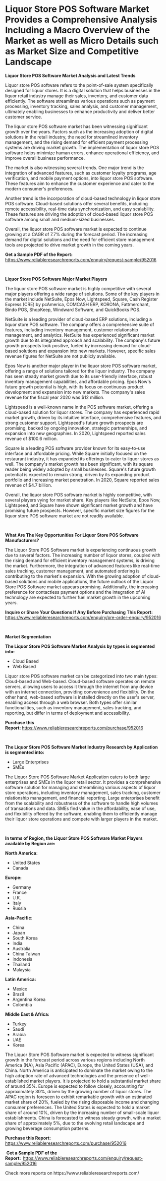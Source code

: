 <p><h1>Liquor Store POS Software Market Provides a Comprehensive Analysis Including a Macro Overview of the Market as well as Micro Details such as Market Size and Competitive Landscape</h1></p><p><strong>Liquor Store POS Software Market Analysis and Latest Trends</strong></p>
<p><p>Liquor store POS software refers to the point-of-sale system specifically designed for liquor stores. It is a digital solution that helps businesses in the liquor retail industry manage their sales, inventory, and customer data efficiently. The software streamlines various operations such as payment processing, inventory tracking, sales analysis, and customer management, ultimately enabling businesses to enhance productivity and deliver better customer service.</p><p>The liquor store POS software market has been witnessing significant growth over the years. Factors such as the increasing adoption of digital solutions in the retail industry, the need for streamlined inventory management, and the rising demand for efficient payment processing systems are driving market growth. The implementation of liquor store POS software helps minimize human errors, enhance operational efficiency, and improve overall business performance.</p><p>The market is also witnessing several trends. One major trend is the integration of advanced features, such as customer loyalty programs, age verification, and mobile payment options, into liquor store POS software. These features aim to enhance the customer experience and cater to the modern consumer's preferences.</p><p>Another trend is the incorporation of cloud-based technology in liquor store POS software. Cloud-based solutions offer several benefits, including remote accessibility, real-time data synchronization, and easy scalability. These features are driving the adoption of cloud-based liquor store POS software among small and medium-sized businesses.</p><p>Overall, the liquor store POS software market is expected to continue growing at a CAGR of 7.7% during the forecast period. The increasing demand for digital solutions and the need for efficient store management tools are projected to drive market growth in the coming years.</p></p>
<p><strong>Get a Sample PDF of the Report:&nbsp;</strong> <a href="https://www.reliableresearchreports.com/enquiry/request-sample/952016">https://www.reliableresearchreports.com/enquiry/request-sample/952016</a></p>
<p>&nbsp;</p>
<p><strong>Liquor Store POS Software Major Market Players</strong></p>
<p><p>The liquor store POS software market is highly competitive with several major players offering a wide range of solutions. Some of the key players in the market include NetSuite, Epos Now, Lightspeed, Square, Cash Register Express (CRE) by pcAmerica, COMCASH ERP, KORONA, Fattmerchant, Bindo POS, ShopKeep, Windward Software, and QuickBooks POS.</p><p>NetSuite is a leading provider of cloud-based ERP solutions, including a liquor store POS software. The company offers a comprehensive suite of features, including inventory management, customer relationship management, and analytics. NetSuite has experienced significant market growth due to its integrated approach and scalability. The company's future growth prospects look positive, fueled by increasing demand for cloud-based solutions and expansion into new markets. However, specific sales revenue figures for NetSuite are not publicly available.</p><p>Epos Now is another major player in the liquor store POS software market, offering a range of solutions tailored for the liquor industry. The company has seen steady market growth due to its user-friendly interface, robust inventory management capabilities, and affordable pricing. Epos Now's future growth potential is high, with its focus on continuous product development and expansion into new markets. The company's sales revenue for the fiscal year 2020 was $12 million.</p><p>Lightspeed is a well-known name in the POS software market, offering a cloud-based solution for liquor stores. The company has experienced rapid market growth, driven by its intuitive interface, comprehensive features, and strong customer support. Lightspeed's future growth prospects are promising, backed by ongoing innovation, strategic partnerships, and expansion into new geographies. In 2020, Lightspeed reported sales revenue of $100.6 million.</p><p>Square is a leading POS software provider known for its easy-to-use interface and affordable pricing. While Square initially focused on the restaurant industry, it has expanded its offerings to cater to liquor stores as well. The company's market growth has been significant, with its square reader being widely adopted by small businesses. Square's future growth potential is expected to remain strong, driven by its expanding product portfolio and increasing market penetration. In 2020, Square reported sales revenue of $4.7 billion.</p><p>Overall, the liquor store POS software market is highly competitive, with several players vying for market share. Key players like NetSuite, Epos Now, Lightspeed, and Square have shown significant market growth and have promising future prospects. However, specific market size figures for the liquor store POS software market are not readily available.</p></p>
<p>&nbsp;</p>
<p><strong>What Are The Key Opportunities For Liquor Store POS Software Manufacturers?</strong></p>
<p><p>The Liquor Store POS Software market is experiencing continuous growth due to several factors. The increasing number of liquor stores, coupled with the rising demand for efficient inventory management systems, is driving the market. Furthermore, the integration of advanced features like real-time sales tracking, customer management, and automated ordering is contributing to the market's expansion. With the growing adoption of cloud-based solutions and mobile applications, the future outlook of the Liquor Store POS Software market appears promising. Additionally, the increasing preference for contactless payment options and the integration of AI technology are expected to further fuel market growth in the upcoming years.</p></p>
<p><strong>Inquire or Share Your Questions If Any Before Purchasing This Report:</strong> <a href="https://www.reliableresearchreports.com/enquiry/pre-order-enquiry/952016">https://www.reliableresearchreports.com/enquiry/pre-order-enquiry/952016</a></p>
<p>&nbsp;</p>
<p><strong>Market Segmentation</strong></p>
<p><strong>The Liquor Store POS Software Market Analysis by types is segmented into:</strong></p>
<p><ul><li>Cloud Based</li><li>Web Based</li></ul></p>
<p><p>Liquor store POS software market can be categorized into two main types: Cloud-based and Web-based. Cloud-based software operates on remote servers, allowing users to access it through the internet from any device with an internet connection, providing convenience and flexibility. On the other hand, web-based software is installed directly on the user's server, enabling access through a web browser. Both types offer similar functionalities, such as inventory management, sales tracking, and reporting, but differ in terms of deployment and accessibility.</p></p>
<p><strong>Purchase this Report:&nbsp;</strong><a href="https://www.reliableresearchreports.com/purchase/952016">https://www.reliableresearchreports.com/purchase/952016</a></p>
<p>&nbsp;</p>
<p><strong>The Liquor Store POS Software Market Industry Research by Application is segmented into:</strong></p>
<p><ul><li>Large Enterprises</li><li>SMEs</li></ul></p>
<p><p>The Liquor Store POS Software Market Application caters to both large enterprises and SMEs in the liquor retail sector. It provides a comprehensive software solution for managing and streamlining various aspects of liquor store operations, including inventory management, sales tracking, customer relationship management, and financial reporting. Large enterprises benefit from the scalability and robustness of the software to handle high volumes of transactions and data. SMEs find value in the affordability, ease of use, and flexibility offered by the software, enabling them to efficiently manage their liquor store operations and compete with larger players in the market.</p></p>
<p>&nbsp;</p>
<p><strong>In terms of Region, the Liquor Store POS Software Market Players available by Region are:</strong></p>
<p>
    <p> <strong> North America: </strong>
        <ul>
            <li>United States</li>
            <li>Canada</li>
        </ul>
        </p> 
    <p> <strong> Europe: </strong>
        <ul>
            <li>Germany</li>
            <li>France</li>
            <li>U.K.</li>
            <li>Italy</li>
            <li>Russia</li>
        </ul>
        </p> 
    <p> <strong> Asia-Pacific: </strong>
        <ul>
            <li>China</li>
            <li>Japan</li>
            <li>South Korea</li>
            <li>India</li>
            <li>Australia</li>
            <li>China Taiwan</li>
            <li>Indonesia</li>
            <li>Thailand</li>
            <li>Malaysia</li>
        </ul>
        </p> 
    <p> <strong> Latin America: </strong>
        <ul>
            <li>Mexico</li>
            <li>Brazil</li>
            <li>Argentina Korea</li>
            <li>Colombia</li>
        </ul>
        </p> 
    <p> <strong> Middle East & Africa: </strong>
        <ul>
            <li>Turkey</li>
            <li>Saudi</li>
            <li>Arabia</li>
            <li>UAE</li>
            <li>Korea</li>
        </ul>
    </p>
    </p>
<p><p>The Liquor Store POS Software market is expected to witness significant growth in the forecast period across various regions including North America (NA), Asia Pacific (APAC), Europe, the United States (USA), and China. North America is anticipated to dominate the market owing to the high adoption rate of advanced technologies and the presence of well-established market players. It is projected to hold a substantial market share of around 35%. Europe is expected to follow closely, accounting for approximately 30%, driven by the growing number of liquor stores. The APAC region is foreseen to exhibit remarkable growth with an estimated market share of 20%, fueled by the rising disposable income and changing consumer preferences. The United States is expected to hold a market share of around 10%, driven by the increasing number of small-scale liquor establishments. China is forecasted to witness steady growth, with a market share of approximately 5%, due to the evolving retail landscape and growing beverage consumption patterns.</p></p>
<p><strong>Purchase this Report: </strong><a href="https://www.reliableresearchreports.com/purchase/952016">https://www.reliableresearchreports.com/purchase/952016</a></p>
<p>&nbsp;<strong>Get a Sample PDF of the Report:&nbsp;&nbsp;</strong><a href="https://www.reliableresearchreports.com/enquiry/request-sample/952016">https://www.reliableresearchreports.com/enquiry/request-sample/952016</a></p>
<p><strong></strong></p>
<p>Check more reports on https://www.reliableresearchreports.com/</p>